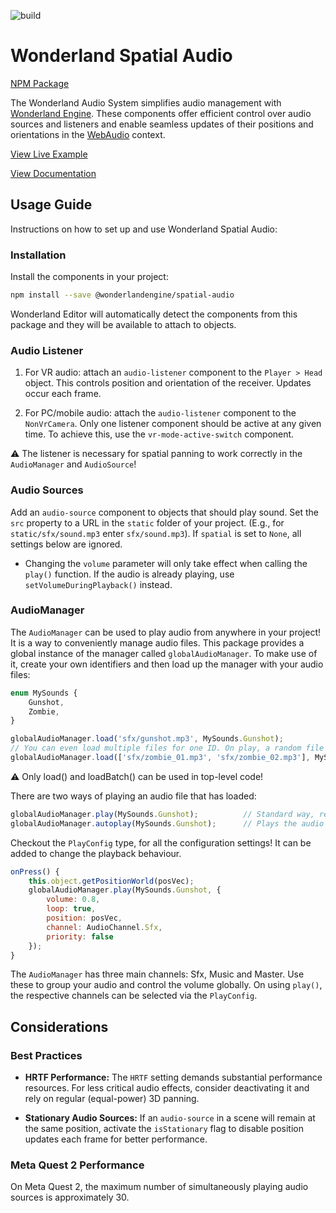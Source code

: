 ![build](https://github.com/WonderlandEngine/wonderland-spatial-audio/actions/workflows/github-pages.yml/badge.svg)

# Wonderland Spatial Audio

[NPM Package](https://www.npmjs.com/package/@wonderlandengine/spatial-audio)

The Wonderland Audio System simplifies audio management with
[Wonderland Engine](https://wonderlandengine.com). These components offer efficient control
over audio sources and listeners and enable seamless updates of their positions and
orientations in the [WebAudio](https://developer.mozilla.org/en-US/docs/Web/API/Web_Audio_API) context.

[View Live Example](https://wonderlandengine.github.io/wonderland-spatial-audio/)

[View Documentation](https://wonderlandengine.github.io/wonderland-spatial-audio/docs/)


## Usage Guide

Instructions on how to set up and use Wonderland Spatial Audio:

### Installation

Install the components in your project:

```sh
npm install --save @wonderlandengine/spatial-audio
```

Wonderland Editor will automatically detect the components from this package and they will
be available to attach to objects.

### Audio Listener

1. For VR audio: attach an `audio-listener` component to the `Player > Head` object.
   This controls position and orientation of the receiver. Updates occur each frame.

2. For PC/mobile audio: attach the `audio-listener` component to the `NonVrCamera`.
   Only one listener component should be active at any given time. To achieve this, use
   the `vr-mode-active-switch` component.

 ⚠️  The listener is necessary for spatial panning to work correctly in the `AudioManager` and `AudioSource`!

### Audio Sources

Add an `audio-source` component to objects that should play sound. Set the `src`
property to a URL in the `static` folder of your project.
(E.g., for `static/sfx/sound.mp3` enter `sfx/sound.mp3`).
If `spatial` is set to `None`, all settings below are ignored.

- Changing the `volume` parameter will only take effect when calling the `play()` function. If the audio is already 
  playing, use `setVolumeDuringPlayback()` instead.

### AudioManager

The `AudioManager` can be used to play audio from anywhere in your project! It is a way to conveniently 
manage audio files. This package provides a global instance of the manager called `globalAudioManager`. 
To make use of it, create your own identifiers and then load up the manager with your audio files:

```js
enum MySounds {
    Gunshot,
    Zombie,
}

globalAudioManager.load('sfx/gunshot.mp3', MySounds.Gunshot);
// You can even load multiple files for one ID. On play, a random file of the provided ones will be selected. 
globalAudioManager.load(['sfx/zombie_01.mp3', 'sfx/zombie_02.mp3'], MySounds.Zombie);
```
⚠️ Only load() and loadBatch() can be used in top-level code!

There are two ways of playing an audio file that has loaded:

```js
globalAudioManager.play(MySounds.Gunshot);          // Standard way, returns an ID with which audio can be stopped or paused.
globalAudioManager.autoplay(MySounds.Gunshot);      // Plays the audio as soon as the user has interacted with the site.
```

Checkout the `PlayConfig` type, for all the configuration settings! It can be added to change the playback behaviour.

```js
onPress() {
    this.object.getPositionWorld(posVec);
    globalAudioManager.play(MySounds.Gunshot, {
        volume: 0.8,
        loop: true,
        position: posVec,
        channel: AudioChannel.Sfx,
        priority: false
    });
}
```

The `AudioManager` has three main channels: Sfx, Music and Master. Use these to group your audio and 
control the volume globally. On using `play()`, the respective channels can be selected via the `PlayConfig`. 

## Considerations

### Best Practices

- **HRTF Performance:** The `HRTF` setting demands substantial performance resources.
  For less critical audio effects, consider deactivating it and rely on regular
  (equal-power) 3D panning.

- **Stationary Audio Sources:** If an `audio-source` in a scene will remain at the same
  position, activate the `isStationary` flag to disable position updates each frame for
  better performance.

### Meta Quest 2 Performance

On Meta Quest 2, the maximum number of simultaneously playing audio sources is
approximately 30.
